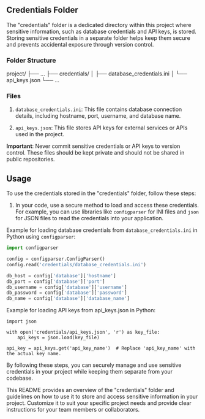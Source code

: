 
## Credentials Folder

The "credentials" folder is a dedicated directory within this project where sensitive information, such as database credentials and API keys, is stored. Storing sensitive credentials in a separate folder helps keep them secure and prevents accidental exposure through version control.

### Folder Structure
project/
├── ...
├── credentials/
│ ├── database_credentials.ini
│ └── api_keys.json
└── ...

### Files

1. `database_credentials.ini`: This file contains database connection details, including hostname, port, username, and database name.

2. `api_keys.json`: This file stores API keys for external services or APIs used in the project.

**Important**: Never commit sensitive credentials or API keys to version control. These files should be kept private and should not be shared in public repositories.

## Usage

To use the credentials stored in the "credentials" folder, follow these steps:

1. In your code, use a secure method to load and access these credentials. For example, you can use libraries like `configparser` for INI files and `json` for JSON files to read the credentials into your application.

Example for loading database credentials from `database_credentials.ini` in Python using `configparser`:

```python
import configparser

config = configparser.ConfigParser()
config.read('credentials/database_credentials.ini')

db_host = config['database']['hostname']
db_port = config['database']['port']
db_username = config['database']['username']
db_password = config['database']['password']
db_name = config['database']['database_name']
```

Example for loading API keys from api_keys.json in Python:

```
import json

with open('credentials/api_keys.json', 'r') as key_file:
    api_keys = json.load(key_file)

api_key = api_keys.get('api_key_name')  # Replace 'api_key_name' with the actual key name.
```
By following these steps, you can securely manage and use sensitive credentials in your project while keeping them separate from your codebase.


This README provides an overview of the "credentials" folder and guidelines on how to use it to store and access sensitive information in your project. Customize it to suit your specific project needs and provide clear instructions for your team members or collaborators.
